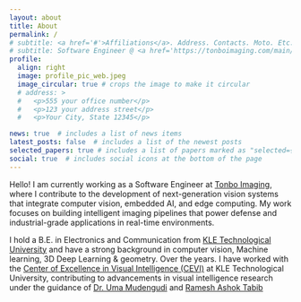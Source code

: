 ```yaml
---
layout: about
title: About
permalink: /
# subtitle: <a href='#'>Affiliations</a>. Address. Contacts. Moto. Etc.
# subtitle: Software Engineer @ <a href='https://tonboimaging.com/main/'>Tonbo Imaging</a> Bengaluru, India.
profile:
  align: right
  image: profile_pic_web.jpeg
  image_circular: true # crops the image to make it circular
  # address: >
  #   <p>555 your office number</p>
  #   <p>123 your address street</p>
  #   <p>Your City, State 12345</p>

news: true  # includes a list of news items
latest_posts: false  # includes a list of the newest posts
selected_papers: true # includes a list of papers marked as "selected={true}"
social: true  # includes social icons at the bottom of the page
---
```



Hello! I am currently working as a Software Engineer at <a href="https://www.tonboimaging.com/">Tonbo Imaging</a>, where I contribute to the development of next-generation vision systems that integrate computer vision, embedded AI, and edge computing. My work focuses on building intelligent imaging pipelines that power defense and industrial-grade applications in real-time environments.

I hold a B.E. in Electronics and Communication from <a href="https://www.kletech.ac.in/">KLE Technological University</a> and have a strong background in computer vision, Machine learning, 3D Deep Learning & geometry. Over the years. I have worked with the <a href="https://www.kletech.ac.in/research/center-of-excellence-in-visual-intelligence-cevi">Center of Excellence in Visual Intelligence (CEVI)</a> at KLE Technological University, contributing to advancements in visual intelligence research under the guidance of <a href="https://scholar.google.co.in/citations?user=xBaqwmkAAAAJ&amp;hl=en">Dr. Uma Mudengudi</a> and <a href="https://scholar.google.com/citations?user=hZbrO4IAAAAJ&amp;hl=en">Ramesh Ashok Tabib</a>

<!-- Write your biography here. Tell the world about yourself. Link to your favorite [subreddit](http://reddit.com). You can put a picture in, too. The code is already in, just name your picture `prof_pic.jpg` and put it in the `img/` folder.

Put your address / P.O. box / other info right below your picture. You can also disable any these elements by editing `profile` property of the YAML header of your `_pages/about.md`. Edit `_bibliography/papers.bib` and Jekyll will render your [publications page](/al-folio/publications/) automatically.
Link to your social media connections, too. This theme is set up to use [Font Awesome icons](http://fortawesome.github.io/Font-Awesome/) and [Academicons](https://jpswalsh.github.io/academicons/), like the ones below. Add your Facebook, Twitter, LinkedIn, Google Scholar, or just disable all of them. -->